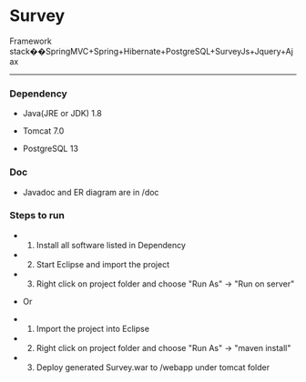 # Survey

Framework stack��SpringMVC+Spring+Hibernate+PostgreSQL+SurveyJs+Jquery+Ajax

* * *

### Dependency
- Java(JRE or JDK) 1.8

- Tomcat 7.0

- PostgreSQL 13

### Doc
- Javadoc and ER diagram are in /doc
  
### Steps to run
- 1. Install all software listed in Dependency

- 2. Start Eclipse and import the project

- 3. Right click on project folder and choose "Run As" -> "Run on server"

- Or 

- 1. Import the project into Eclipse

- 2. Right click on project folder and choose "Run As" -> "maven install"

- 3. Deploy generated Survey.war to /webapp under tomcat folder
